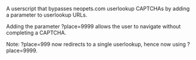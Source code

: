 A userscript that bypasses neopets.com userlookup CAPTCHAs by adding a parameter to userlookup URLs. 

Adding the parameter ?place=9999 allows the user to navigate without completing a CAPTCHA. 

Note: ?place=999 now redirects to a single userlookup, hence now using ?place=9999. 
